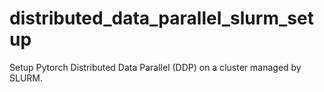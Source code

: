 # distributed_data_parallel_slurm_setup
Setup Pytorch Distributed Data Parallel (DDP) on a cluster managed by SLURM.

